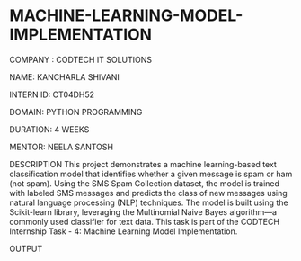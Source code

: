 # MACHINE-LEARNING-MODEL-IMPLEMENTATION

COMPANY : CODTECH IT SOLUTIONS

NAME: KANCHARLA SHIVANI

INTERN ID: CT04DH52

DOMAIN: PYTHON PROGRAMMING

DURATION: 4 WEEKS

MENTOR: NEELA SANTOSH

DESCRIPTION
This project demonstrates a machine learning-based text classification model that identifies whether a given message is spam or ham (not spam). Using the SMS Spam Collection dataset, the model is trained with labeled SMS messages and predicts the class of new messages using natural language processing (NLP) techniques.
The model is built using the Scikit-learn library, leveraging the Multinomial Naive Bayes algorithm—a commonly used classifier for text data. This task is part of the CODTECH Internship Task - 4: Machine Learning Model Implementation.

OUTPUT
